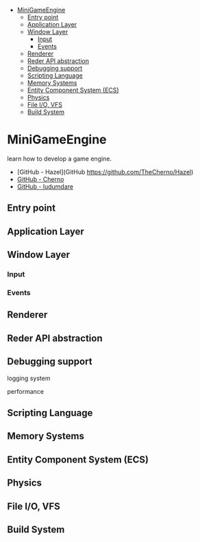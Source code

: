 - [MiniGameEngine](#minigameengine)
  - [Entry point](#entry-point)
  - [Application Layer](#application-layer)
  - [Window Layer](#window-layer)
    - [Input](#input)
    - [Events](#events)
  - [Renderer](#renderer)
  - [Reder API abstraction](#reder-api-abstraction)
  - [Debugging support](#debugging-support)
  - [Scripting Language](#scripting-language)
  - [Memory Systems](#memory-systems)
  - [Entity Component System (ECS)](#entity-component-system-ecs)
  - [Physics](#physics)
  - [File I/O, VFS](#file-io-vfs)
  - [Build System](#build-system)


# MiniGameEngine

learn how to develop a game engine.


- [GitHub - Hazel](GitHub https://github.com/TheCherno/Hazel)
- [GitHub - Cherno](https://github.com/TheCherno/Cherno)
- [GitHub - ludumdare](https://github.com/ludumdare)

## Entry point

## Application Layer

## Window Layer

### Input

### Events

## Renderer

## Reder API abstraction

## Debugging support

logging system

performance

## Scripting Language

## Memory Systems

## Entity Component System (ECS)


## Physics

## File I/O, VFS

## Build System


